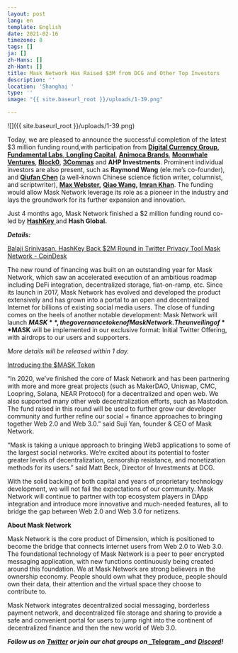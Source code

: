 ```yaml
---
layout: post
lang: en
template: English
date: 2021-02-16
timezone: 8
tags: []
ja: []
zh-Hans: []
zh-Hant: []
title: Mask Network Has Raised $3M from DCG and Other Top Investors
description: ''
location: 'Shanghai '
type: ''
image: "{{ site.baseurl_root }}/uploads/1-39.png"

---
```

![]({{ site.baseurl_root }}/uploads/1-39.png)

Today, we are pleased to announce the successful completion of the latest $3 million funding round,with participation from [**Digital Currency Group**](https://dcg.co/)**,** [**Fundamental Labs**](https://www.fundamentallabs.com/#/),[ **Longling Capital**](http://www.longling.com/?lang=en), [**Animoca Brands**,](https://www.animocabrands.com/) [**Moonwhale Ventures**,](https://moonwhale.ventures/) [**Block0**](https://block0.io/), [**3Commas**](https://3commas.io/) and **AHP Investments**. Prominent individual investors are also present, such as **Raymond Wang** (ele.me’s co-founder), and [**Qiufan Chen**](https://zh.wikipedia.org/wiki/%E9%99%88%E6%A5%B8%E5%B8%86) (a well-known Chinese science fiction writer, columnist, and scriptwriter), [**Max Webster**](https://www.linkedin.com/in/maxwebster/)**,** [**Qiao Wang**](https://twitter.com/QwQiao)**,** [**Imran Khan**](https://twitter.com/lmrankhan). The funding would allow Mask Network leverage its role as a pioneer in the industry and lays the groundwork for its further expansion and innovation.

Just 4 months ago, Mask Network finished a $2 million funding round co-led by [**HashKey** ](https://www.hashkey.com/)and **Hash Global.**

**_Details:_**

[Balaji Srinivasan, HashKey Back $2M Round in Twitter Privacy Tool Mask Network - CoinDesk](https://www.coindesk.com/mask-network-twitter-encrypted-messages-hashkey-funding-round)

The new round of financing was built on an outstanding year for Mask Network, which saw an accelerated execution of an ambitious roadmap including DeFi integration, decentralized storage, fiat-on-ramp, etc. Since its launch in 2017, Mask Network has evolved and developed the product extensively and has grown into a portal to an open and decentralized Internet for billions of existing social media users. The close of funding comes on the heels of another notable development: Mask Network will launch **$MASK**, the governance token of Mask Network. The unveiling of **$MASK** will be implemented in our exclusive format: Initial Twitter Offering, with airdrops to our users and supporters.

_More details will be released within 1 day._

[Introducing the $MASK Token](https://masknetwork.medium.com/introducing-the-mask-token-28d310c57954)

“In 2020, we’ve finished the core of Mask Network and has been partnering with more and more great projects (such as MakerDAO, Uniswap, CMC, Loopring, Solana, NEAR Protocol) for a decentralized and open web. We also supported many other web decentralization efforts, such as Mastodon. The fund raised in this round will be used to further grow our developer community and further refine our social + finance approaches to bringing together Web 2.0 and Web 3.0.” said Suji Yan, founder & CEO of Mask Network.

“Mask is taking a unique approach to bringing Web3 applications to some of the largest social networks. We’re excited about its potential to foster greater levels of decentralization, censorship resistance, and monetization methods for its users.” said Matt Beck, Director of Investments at DCG.

With the solid backing of both capital and years of proprietary technology development, we will not fail the expectations of our community. Mask Network will continue to partner with top ecosystem players in DApp integration and introduce more innovative and much-needed features, all to bridge the gap between Web 2.0 and Web 3.0 for netizens.

**About Mask Network**

Mask Network is the core product of Dimension, which is positioned to become the bridge that connects internet users from Web 2.0 to Web 3.0. The foundational technology of Mask Network is a peer to peer encrypted messaging application, with new functions continuously being created around this foundation. We at Mask Network are strong believers in the ownership economy. People should own what they produce, people should own their data, their attention and the virtual space they choose to contribute to.

Mask Network integrates decentralized social messaging, borderless payment network, and decentralized file storage and sharing to provide a safe and convenient portal for users to jump right into the continent of decentralized finance and then the new world of Web 3.0.

**_Follow us on_** [**_Twitter_**](http://twitter.com/realmaskbook) **_or join our chat groups on_**[ **_Telegram _**](https://t.me/Maskbook_group)**_and_** [**_Discord_**](https://t.me/Maskbook_group)**_!_**
